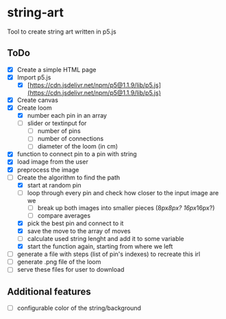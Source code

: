 # string-art

Tool to create string art written in p5.js

## ToDo

* [x] Create a simple HTML page
* [x] Import p5.js
  * [x] [https://cdn.jsdelivr.net/npm/p5@1.1.9/lib/p5.js](https://cdn.jsdelivr.net/npm/p5@1.1.9/lib/p5.js)
* [x] Create canvas
* [x] Create loom
  * [x] number each pin in an array
  * [ ] slider or textinput for
    * [ ] number of pins
    * [ ] number of connections
    * [ ] diameter of the loom (in cm)
* [x] function to connect pin to a pin with string
* [x] load image from the user
* [x] preprocess the image
* [ ] Create the algorithm to find the path
  * [x] start at random pin
  * [ ] loop through every pin and check how closer to the input image are we
    * [ ] break up both images into smaller pieces (8px*8px? 16px*16px?)
    * [ ] compare averages
  * [x] pick the best pin and connect to it
  * [x] save the move to the array of moves
  * [ ] calculate used string lenght and add it to some variable
  * [x] start the function again, starting from where we left
* [ ] generate a file with steps (list of pin's indexes) to recreate this irl
* [ ] generate .png file of the loom
* [ ] serve these files for user to download

## Additional features

* [ ] configurable color of the string/background
